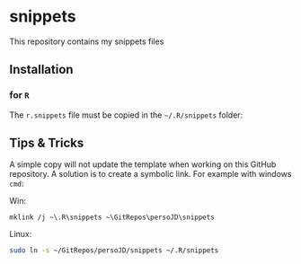 # snippets

This repository contains my snippets files

## Installation

### for `R`

The `r.snippets` file must be copied in the `~/.R/snippets` folder:

## Tips & Tricks

A simple copy will not update the template when working on this GitHub repository. A solution is to create a symbolic link. For example with windows `cmd`:

Win:

```??
mklink /j ~\.R\snippets ~\GitRepos\persoJD\snippets
```

Linux:

```sh
sudo ln -s ~/GitRepos/persoJD/snippets ~/.R/snippets
```
